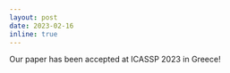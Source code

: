 ```yaml
---
layout: post
date: 2023-02-16
inline: true
---
```


Our paper has been accepted at ICASSP 2023 in Greece!
